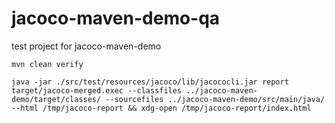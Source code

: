 # jacoco-maven-demo-qa
test project for jacoco-maven-demo

```
mvn clean verify
```

```
java -jar ./src/test/resources/jacoco/lib/jacococli.jar report target/jacoco-merged.exec --classfiles ../jacoco-maven-demo/target/classes/ --sourcefiles ../jacoco-maven-demo/src/main/java/ --html /tmp/jacoco-report && xdg-open /tmp/jacoco-report/index.html
```